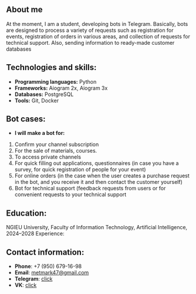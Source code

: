 ## **About me**

At the moment, I am a student, developing bots in Telegram. Basically, bots are designed to process a variety of requests such as registration for events, registration of orders in various areas, and collection of requests for technical support. Also, sending information to ready-made customer databases

## **Technologies and skills:**

- **Programming languages:** Python
- **Frameworks:** Aiogram 2x, Aiogram 3x
- **Databases:** PostgreSQL
- **Tools:** Git, Docker

## **Bot cases:**

- **I will make a bot for:**
1. Confirm your channel subscription
2. For the sale of materials, courses.
3. To access private channels
4. For quick filling out applications, questionnaires (in case you have a survey, for quick registration of people for your event)
5. For online orders (in the case when the user creates a purchase request in the bot, and you receive it and then contact the customer yourself)
6. Bot for technical support (feedback requests from users or for convenient requests to your technical support
## **Education:**

NGIEU University, Faculty of Information Technology, Artificial Intelligence, 2024–2028
Experience:

## **Contact information:**

- **Phone**: +7 (950) 679-16-98
- **Email**: metmark47@gmail.com
- **Telegram**: [click](https://t.me/mark05255)
- **VK**: [click](https://vk.com/bbroken_gglass)





